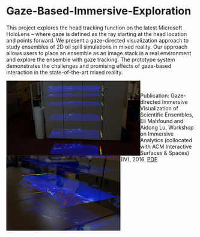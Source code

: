 # Gaze-Based-Immersive-Exploration

This project explores the head tracking function on the latest Microsoft HoloLens – where gaze is defined as the ray starting at the head location and points forward. We present a gaze-directed visualization approach to study ensembles of 2D oil spill simulations in mixed reality. Our approach allows users to place an ensemble as an image stack in a real environment and explore the ensemble with gaze tracking. The prototype system demonstrates the challenges and promising effects of gaze-based interaction in the state-of-the-art mixed reality.

<a href="url"><img src="https://github.com/ImmersiveAnalyticsUNCC/Gaze-Based-Immersive-Exploration/blob/master/images/example1.png" align="left" height="200" ></a>
<a href="url"><img src="https://github.com/ImmersiveAnalyticsUNCC/Gaze-Based-Immersive-Exploration/blob/master/images/example2.png" align="left" height="200" ></a>
<BR>
  
Publication:
Gaze-directed Immersive Visualization of Scientific Ensembles, Eli Mahfound and Aidong Lu, Workshop on Immersive Analytics (collocated with ACM Interactive Surfaces & Spaces) (IV), 2016. [PDF](https://webpages.uncc.edu/alu1/papers/Ensemble-IV16.pdf)
